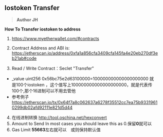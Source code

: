 ## Iostoken Transfer
>**Author JH**

**How To Transfer iostoken to address**

1. https://www.myetherwallet.com/#contracts
2. Contract Address and ABI is: https://etherscan.io/address/0xfa1a856cfa3409cfa145fa4e20eb270df3eb21ab#code

3. Read / Write Contract：Seclet "Transfer"
 * _value uint256 0x56bc75e2d63100000=100000000000000000000 就是100个iostoken ，这个值写上100000000000000000000，就是代表传100个,那个16进制可以不用去管他
 * 参考例子　https://etherscan.io/tx/0x64f7a8c062637a6278f35512cc7ea75b93319610299db02afd92111e821d5d44


4. 在线进制转换 http://tool.oschina.net/hexconvert
5. Amount to Send In most cases you should leave this as 0.保留**0**就可以
6. Gas Limit **55663**左右就可以　或则保持默认值 

